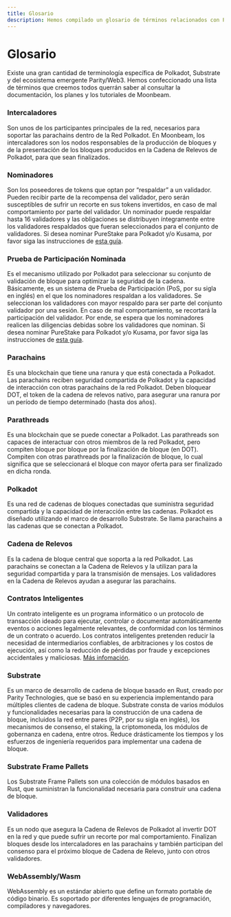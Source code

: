 ```yaml
---
title: Glosario
description: Hemos compilado un glosario de términos relacionados con Polkadot que facilitará el aprendizaje sobre el ecosistema.
---
```


# Glosario

Existe una gran cantidad de terminología específica de Polkadot, Substrate y del ecosistema emergente Parity/Web3. Hemos confeccionado una lista de términos que creemos todos querrán saber al consultar la documentación, los planes y los tutoriales de Moonbeam.

### Intercaladores

Son unos de los participantes principales de la red, necesarios para soportar las parachains dentro de la Red Polkadot. En Moonbeam, los intercaladores son los nodos responsables de la producción de bloques y de la presentación de los bloques producidos en la Cadena de Relevos de Polkadot, para que sean finalizados.

### Nominadores

Son los poseedores de tokens que optan por “respaldar” a un validador. Pueden recibir parte de la recompensa del validador, pero serán susceptibles de sufrir un recorte en sus tokens invertidos, en caso de mal comportamiento por parte del validador. Un nominador puede respaldar hasta 16 validadores y las obligaciones se distribuyen íntegramente entre los validadores respaldados que fueran seleccionados para el conjunto de validadores. Si desea nominar PureStake para Polkadot y/o Kusama, por favor siga las instrucciones de [esta guía](https://www.purestake.com/technology/polkadot-validator/).

### Prueba de Participación Nominada

Es el mecanismo utilizado por Polkadot para seleccionar su conjunto de validación de bloque para optimizar la seguridad de la cadena. Básicamente, es un sistema de Prueba de Participación (PoS, por su sigla en inglés) en el que los nominadores respaldan a los validadores. Se seleccionan los validadores con mayor respaldo para ser parte del conjunto validador por una sesión. En caso de mal comportamiento, se recortará la participación del validador. Por ende, se espera que los nominadores realicen las diligencias debidas sobre los validadores que nominan. Si desea nominar PureStake para Polkadot y/o Kusama, por favor siga las instrucciones de [esta guía](https://www.purestake.com/technology/polkadot-validator/).

### Parachains

Es una blockchain que tiene una ranura y que está conectada a Polkadot. Las parachains reciben seguridad compartida de Polkadot y la capacidad de interacción con otras parachains de la red Polkadot. Deben bloquear DOT, el token de la cadena de relevos nativo, para asegurar una ranura por un período de tiempo determinado (hasta dos años).

### Parathreads

Es una blockchain que se puede conectar a Polkadot. Las parathreads son capaces de interactuar con otros miembros de la red Polkadot, pero compiten bloque por bloque por la finalización de bloque (en DOT). Compiten con otras parathreads por la finalización de bloque, lo cual significa que se seleccionará el bloque con mayor oferta para ser finalizado en dicha ronda.

### Polkadot

Es una red de cadenas de bloques conectadas que suministra seguridad compartida y la capacidad de interacción entre las cadenas. Polkadot es diseñado utilizando el marco de desarrollo Substrate. Se llama parachains a las cadenas que se conectan a Polkadot.

### Cadena de Relevos

Es la cadena de bloque central que soporta a la red Polkadot. Las parachains se conectan a la Cadena de Relevos y la utilizan para la seguridad compartida y para la transmisión de mensajes. Los validadores en la Cadena de Relevos ayudan a asegurar las parachains.

### Contratos Inteligentes

Un contrato inteligente es un programa informático o un protocolo de transacción ideado para ejecutar, controlar o documentar automáticamente eventos o acciones legalmente relevantes, de conformidad con los términos de un contrato o acuerdo. Los contratos inteligentes pretenden reducir la necesidad de intermediarios confiables, de arbitraciones y los costos de ejecución, así como la reducción de pérdidas por fraude y excepciones accidentales y maliciosas. [Más infomación](https://en.wikipedia.org/wiki/Smart_contract).

### Substrate

Es un marco de desarrollo de cadena de bloque basado en Rust, creado por Parity Technologies, que se basó en su experiencia implementando para múltiples clientes de cadena de bloque. Substrate consta de varios módulos y funcionalidades necesarias para la construcción de una cadena de bloque, incluidos la red entre pares (P2P, por su sigla en inglés), los mecanismos de consenso, el staking, la criptomoneda, los módulos de gobernanza en cadena, entre otros. Reduce drásticamente los tiempos y los esfuerzos de ingeniería requeridos para implementar una cadena de bloque.

### Substrate Frame Pallets

Los Substrate Frame Pallets son una colección de módulos basados en Rust, que suministran la funcionalidad necesaria para construir una cadena de bloque. 

### Validadores

Es un nodo que asegura la Cadena de Relevos de Polkadot al invertir DOT en la red y que puede sufrir un recorte por mal comportamiento. Finalizan bloques desde los intercaladores en las parachains y también participan del consenso para el próximo bloque de Cadena de Relevo, junto con otros validadores.

### WebAssembly/Wasm

WebAssembly es un estándar abierto que define un formato portable de código binario. Es soportado por diferentes lenguajes de programación, compiladores y navegadores.
